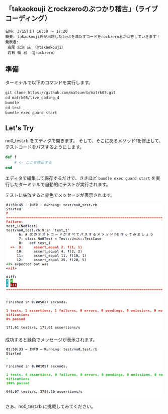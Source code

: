 ## 「takaokouji とrockzeroのぶつかり稽古」（ライブコーディング）

```
日時: 3/15(土) 16:50 〜 17:20
概要: takaokouji氏が出題したtestを満たすコードをrockzero君が回答していきます！
発表者:
 高尾 宏治 氏 （@takaokouji）
 岩石 嶺 君 （@rockzero）
```

## 準備

ターミナルで以下のコマンドを実行します。

```Shell
git clone https://github.com/matsuerb/matrk05.git
cd matrk05/live_coding_4
bundle
cd test
bundle exec guard start
```

## Let's Try

no0_test.rb をエディタで開きます。
そして、そこにあるメソッドfを修正して、テストコードをパスするようにします。

```Ruby
def f
    # <- ここを修正する
end
```

エディタで編集して保存するだけで、さきほど `bundle exec guard start` を実行したターミナルで自動的にテストが実行されます。

テストに失敗すると赤色でメッセージが表示されます。

![failure](failure.png)

成功すると緑色でメッセージが表示されます。

![success](success.png)

さぁ、no0_test.rb に挑戦してみてください。
